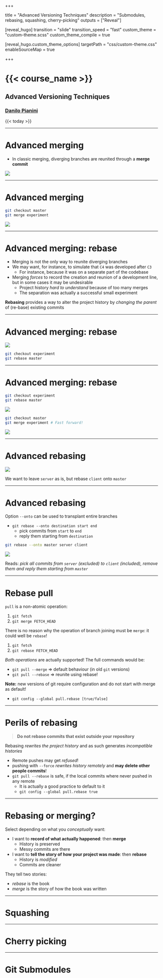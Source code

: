  
+++

title = "Advanced Versioning Techniques"
description = "Submodules, rebasing, squashing, cherry-picking"
outputs = ["Reveal"]

[reveal_hugo]
transition = "slide"
transition_speed = "fast"
custom_theme = "custom-theme.scss"
custom_theme_compile = true

[reveal_hugo.custom_theme_options]
targetPath = "css/custom-theme.css"
enableSourceMap = true

+++

# {{< course_name >}}

## Advanced Versioning Techniques

### [Danilo Pianini](mailto:danilo.pianini@unibo.it)

{{< today >}}

---

# Advanced merging

* In classic merging, diverging branches are reunited through a **merge commit**

![](basic-rebase-1.png)

---

# Advanced merging

```bash
git checkout master
git merge experiment
```

![](basic-rebase-2.png)

---

# Advanced merging: rebase

* Merging is not the only way to reunite diverging branches
* We may want, for instance, to simulate that `C4` was developed after `C3`
    * For instance, because it was on a separate part of the codebase
* Merging *forces* to record the creation and reunion of a development line, but in some cases it may be undesirable
    * Project history *hard to understand* because of too many merges
    * The separation was actually a successful small experiment

**Rebasing** provides a way to alter the project history by *changing the parent*  of (re-base) existing commits

---

# Advanced merging: rebase
![](basic-rebase-1.png)

```bash
git checkout experiment
git rebase master
```
---

# Advanced merging: rebase

```bash
git checkout experiment
git rebase master
```

![](basic-rebase-3.png)


```bash
git checkout master
git merge experiment # Fast forward!
```

![](basic-rebase-4.png)

---

# Advanced rebasing


![](interesting-rebase-1.png)

We want to leave `server` as is, but rebase `client` onto `master`

---

# Advanced rebasing

Option `--onto` can be used to transplant entire branches
* `git rebase --onto destination start end`
    * pick commits from `start` to `end`
    * reply them starting from `destination`

```bash
git rebase --onto master server client
```

![](interesting-rebase-2.png)

Reads: *pick all commits from `server` (excluded) to `client` (included), remove them and reply them starting from `master`*

---

# Rebase pull

`pull` is a non-atomic operation:
1. `git fetch`
2. `git merge FETCH_HEAD`

There is no reason why the operation of branch joining must be `merge`: it could well be `rebase`!

1. `git fetch`
2. `git rebase FETCH_HEAD`

*Both operations* are actually supported! The full commands would be:
* `git pull --merge` $\Rightarrow$ default behaviour (in old `git` versions)
* `git pull --rebase` $\Rightarrow$ reunite using rebase!

**Note:** new versions of git require configuration and do not start with merge as default!
* `git config --global pull.rebase [true/false]`

---

# Perils of rebasing

> **Do not rebase commits that exist outside your repository**

Rebasing *rewrites the project history* and as such generates *incompatible histories*
* Remote pushes may get *refused*!
* pushing with `--force` *rewrites history remotely* and **may delete other people commits**!
* `git pull --rebase` is safe, if the local commits where never pushed in any remote
    * It is actually a good practice to default to it
    * `git config --global pull.rebase true`

---

# Rebasing or merging?

Select depending on what you *conceptually* want:
* I want to **record of what actually happened**: then **merge**
    * History is preserved
    * Messy commits are there
* I want to **tell the story of how your project was made**: then **rebase**
    * History is *modified*
    * Commits are cleaner

They tell two stories:
* *rebase* is the book
* *merge* is the story of how the book was written

---

# Squashing

---

# Cherry picking

---

# Git Submodules
